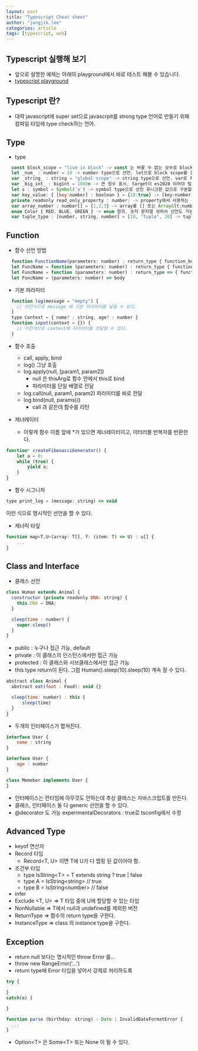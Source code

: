 ```yaml
---
layout: post
title: "Typescript Cheat sheet"
author: "jungjik.lee"
categories: article
tags: [typescript, web]
---
```


## Typescript 실행해 보기
 - 앞으로 설명한 예제는 아래의 playground에서 바로 테스트 해볼 수 있습니다.
 - [typescript playground](https://www.typescriptlang.org/play)

## Typescript 란?
 - 대략 javascript에 super set으로 javascrpit를 strong type 언어로 만들기 위해 컴파일 타임에 type check하는 언어.

## Type
- type

~~~javascript
  const block_scope = "live in block" -> const 는 바꿀 수 없는 상수로 block scope를 갖는다.
  let _num_ : number = 10 -> number type으로 선언, let으로 block scope를 갖는다.
  var _string_ : string = "global scope" -> string type으로 선언, var로 파일 내에서 global scope를 갖는다.
  var _big_int_ : bigint = 1000n -> 큰 정수 표시, target이 es2020 이어야 빌드 된다.
  let s : symbol = Symbol('a') -> symbol type으로 선언 유니크한 값으로 구분할 수 있게 한다. 주로 key에 사용
  var key_value: { [key:number] : boolean } = {10:true} -> [key:number] : boolean -> number type key에 boolean type 값의 dict
  private readonly read_only_property : number; -> property에서 사용하는 const
  var array_number : number[] = {1,2,3} -> array를 [] 또는 Array&lt;number&gt; 로 type 정의
  enum Color { RED, BLUE, GREEN } -> enum 정의, 숫자 문자열 섞어서 선언도 가능
  var tuple_type : [number, string, number] = [10, "tuple", 20] -> tuple로 선언 가능
~~~

## Function
- 함수 선언 방법

~~~javascript
  function FunctionName(parameters: number) : return_type { function_body }
  let FuncName = function (parameters: number) : return_type { function_body }
  let FuncName = function (parameters: number) : return_type => { function_body } -> arrow function 허용
  let FuncName = (parameters: number) => body
~~~

- 기본 파라미터

~~~javascript
  function log(message = "empty") {
    // 이런식으로 message 에 기본 파라미터를 넣을 수 있다.
  }
  type Context = { name? : string, age? : number }
  function input(context = {}) {
    // 이런식으로 context에 파라미터를 전달할 수 있다.
  }
~~~

- 함수 호출
  * call, apply, bind
  * log() 그냥 호출
  * log.apply(null, [param1, param2])
    * null 은 thisArg로 함수 안에서 this로 bind
    * 파라미터를 단일 배열로 전달
  * log.call(null, param1, param2)
    파라미터를 바로 전달
  * log.bind(null, params)()
    * call 과 같은데 함수를 리턴

- 제너레이터
  * 이렇게 함수 이름 앞에 *가 있으면 제너레이터이고, 이터러블 반복자를 반환한다.

~~~javascript
function* createFibonacciGenerator() {
    let a = 0;
    while (true) {
        yield a;
    }
}
~~~

- 함수 시그니처

~~~javascript
type print_log = (message: string) => void
~~~

이런 식으로 명시적인 선언을 할 수 있다.

- 제너릭 타잎

~~~javascript
function map<T,U>(array: T[], f: (item: T) => U) : u[] {
    ...
}
~~~

## Class and Interface

- 클래스 선언

~~~javascript
class Human extends Animal {
  constructor (private readonly DNA: string) {
    this.DNA = DNA;
  }

  sleep(time : number) {
    super.sleep()
  }
}
~~~

- public : 누구나 접근 가능, default
- private : 이 클래스의 인스턴스에서만 접근 가능
- protected : 이 클래스와 서브클래스에서만 접근 가능
- this type return이 된다. 그럼 Human().sleep(10).sleep(10) 계속 잘 수 있다.

~~~javascript
abstract class Animal {
  abstract eat(foot : Food): void {}

  sleep(time: number) : this {
      sleep(time)
  }
}
~~~

- 두개의 인터페이스가 합쳐진다.

~~~javascript
interface User {
    name : string
}

interface User {
    age : number
}

class Memeber implements User {
}
~~~

- 인터페이스는 런타임에 아무것도 안하는데 추상 클래스는 자바스크립트를 만든다.
- 클래스, 인터페이스 둘 다 generic 선언을 할 수 있다.
- @decorator 도 가능 experimentalDecorators : true로 tsconfig에서 수정

## Advanced Type
- keyof 연산자
- Record 타입
  - Record&lt;T, U&gt; 이면 T에 U가 다 맵핑 된 값이어야 함.
- 조건부 타입
  - type IsString&lt;T&gt; = T extends string ? true &#x7c; false
  - type A = IsString&lt;string&gt; // true
  - type B = IsString&lt;number&gt; // false
- infer
- Exclude <T, U> => T 타입 중에 U에 할당할 수 있는 타입
- NonNullable <T> => T에서 null과 undefined를 제외한 버전
- ReturnType <F> => 함수의 return type을 구한다.
- InstanceType <C> => class 의 instance type을 구한다.

## Exception
- return null 보다는 명시적인 throw Error 를...
- throw new RangeError('...')
- return type에 Error 타입을 넣어서 강제로 처리하도록

~~~javascript
try {

}
catch(e) {

}

function parse (birthday: string) : Date | InvalidDateFormatError {
  ...
}
~~~

- Option&lt;T&gt; 은 Some&lt;T&gt; 또는 None 이 될 수 있다.

